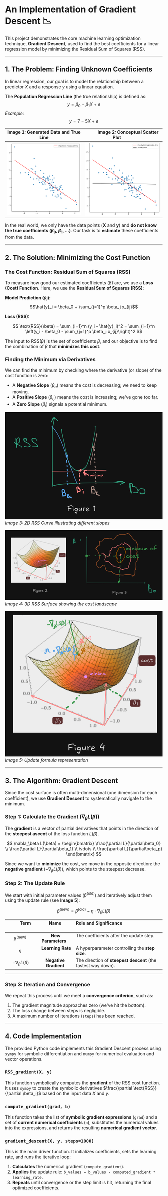# An Implementation of Gradient Descent 📉

This project demonstrates the core machine learning optimization technique, **Gradient Descent**, used to find the best coefficients for a linear regression model by minimizing the Residual Sum of Squares (RSS).

---

## 1. The Problem: Finding Unknown Coefficients

In linear regression, our goal is to model the relationship between a predictor $X$ and a response $y$ using a linear equation.

The **Population Regression Line** (the true relationship) is defined as:
$$y = \beta_{0} + \beta_{1}X + e$$
_Example:_ $$y = 7 - 5X + e$$

| Image 1: Generated Data and True Line |          Image 2: Conceptual Scatter Plot           |
| :-----------------------------------: | :-------------------------------------------------: |
| ![Generated Data](./images/image.png) | ![Population Regression Line](./images/image-1.png) |

In the real world, we only have the data points ($\mathbf{X}$ and $\mathbf{y}$) and **do not know the true coefficients ($\beta_0, \beta_1, \dots$)**. Our task is to **estimate** these coefficients from the data.

---

## 2. The Solution: Minimizing the Cost Function

### The Cost Function: Residual Sum of Squares (RSS)

To measure how good our estimated coefficients ($\hat{\beta}$) are, we use a **Loss (Cost) Function**. Here, we use the **Residual Sum of Squares (RSS)**:

**Model Prediction ($\hat{y}_i$):**
$$\hat{y}_i = \beta_0 + \sum_{j=1}^p \beta_j x_{ij}$$

**Loss (RSS):**

$$
\text{RSS}(\beta) = \sum_{i=1}^n (y_i - \hat{y}_i)^2 = \sum_{i=1}^n \left(y_i - \beta_0 - \sum_{j=1}^p \beta_j x_{ij}\right)^2
$$

The input to $\text{RSS}(\beta)$ is the set of coefficients $\beta$, and our objective is to find the combination of $\beta$ that **minimizes this cost**.

### Finding the Minimum via Derivatives

We can find the minimum by checking where the derivative (or slope) of the cost function is zero:

- A **Negative Slope** ($\beta_a$) means the cost is decreasing; we need to keep moving.
- A **Positive Slope** ($\beta_c$) means the cost is increasing; we've gone too far.
- A **Zero Slope** ($\beta_i$) signals a potential minimum.

![RSS Derivative Example](./images/image-2.png)
_Image 3: 2D RSS Curve illustrating different slopes_

![3D RSS Surface 1](./images/image-5.png)
_Image 4: 3D RSS Surface showing the cost landscape_

![Update formula representation](./images/image-4.png)
_Image 5: Update formula representation_

---

## 3. The Algorithm: Gradient Descent

Since the cost surface is often multi-dimensional (one dimension for each coefficient), we use **Gradient Descent** to systematically navigate to the minimum.

### Step 1: Calculate the Gradient ($\nabla_\beta L(\beta)$)

The **gradient** is a vector of partial derivatives that points in the direction of the **steepest ascent** of the loss function $L(\beta)$.

$$
\nabla_\beta L(\beta) =
\begin{bmatrix}
\frac{\partial L}{\partial\beta_0} \\
\frac{\partial L}{\partial\beta_1} \\
\vdots \\
\frac{\partial L}{\partial\beta_p}
\end{bmatrix}
$$

Since we want to **minimize** the cost, we move in the opposite direction: the **negative gradient** $(-\nabla_\beta L(\beta))$, which points to the steepest decrease.

### Step 2: The Update Rule

We start with initial parameter values ($\beta^{\text{(old)}}$) and iteratively adjust them using the update rule (see **Image 5**):

$$\beta^{\text{(new)}} = \beta^{\text{(old)}} - \eta \cdot \nabla_\beta L(\beta)$$

|           Term            |         Name           | Role and Significance                                         |
| :-----------------------: | :--------------------: | :------------------------------------------------------------ |
|  $\beta^{\text{(new)}}$   |  **New Parameters**    | The coefficients after the update step.                       |
|          $\eta$           |   **Learning Rate**    | A hyperparameter controlling the **step size**.               |
| $-\nabla_\beta L(\beta)$  | **Negative Gradient**  | The direction of **steepest descent** (the fastest way down). |

---

### Step 3: Iteration and Convergence

We repeat this process until we meet a **convergence criterion**, such as:

1.  The gradient magnitude approaches zero (we've hit the bottom).
2.  The loss change between steps is negligible.
3.  A maximum number of iterations (`steps`) has been reached.

---

## 4. Code Implementation

The provided Python code implements this Gradient Descent process using `sympy` for symbolic differentiation and `numpy` for numerical evaluation and vector operations.

### `RSS_gradient(X, y)`

This function symbolically computes the **gradient** of the RSS cost function. It uses `sympy` to create the symbolic derivatives $\frac{\partial \text{RSS}}{\partial \beta_i}$ based on the input data $X$ and $y$.

### `compute_gradient(grad, b)`

This function takes the list of **symbolic gradient expressions** (`grad`) and a set of **current numerical coefficients** (`b`), substitutes the numerical values into the expressions, and returns the resulting **numerical gradient vector**.

### `gradient_descent(X, y, steps=1000)`

This is the main driver function. It initializes coefficients, sets the learning rate, and runs the iterative loop:

1.  **Calculates** the numerical gradient (`compute_gradient`).
2.  **Applies** the update rule: `b_values = b_values - computed_gradient * learning_rate`.
3.  **Repeats** until convergence or the step limit is hit, returning the final optimized coefficients.

